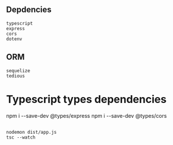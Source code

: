 
## Depdencies
    typescript
    express
    cors
    dotenv
## ORM
    sequelize
    tedious

# Typescript types dependencies
npm i --save-dev @types/express
npm i --save-dev @types/cors

## 
    nodemon dist/app.js
    tsc --watch